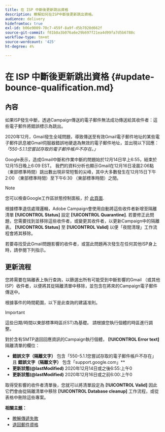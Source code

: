 ```yaml
---
title: 在 ISP 中斷後更新跳出資格
description: 瞭解如何在ISP中斷後更新跳出資格。
audience: delivery
hidefromtoc: true
exl-id: b06e9009-70c7-459f-8a9f-d5b7020d662f
source-git-commit: f81b8a3b076a6e29b697f21ea4d99fa7d5b6788c
workflow-type: tm+mt
source-wordcount: '425'
ht-degree: 4%

---
```


# 在 ISP 中斷後更新跳出資格 {#update-bounce-qualification.md}

## 內容

如果ISP發生中斷，透過Campaign傳送的電子郵件無法成功傳送給其收件者：這些電子郵件將錯誤標示為跳出。

2020年12月，Gmail發生全域問題，導致傳送至有效Gmail電子郵件地址的某些電子郵件訊息被Gmail伺服器錯誤地硬退為無效的電子郵件地址，並出現以下回應： *「550-5.1.1您嘗試存取的電子郵件帳戶不存在。」*

Google表示，造成Gmail中斷和作業中斷的問題始於12月14日早上6:55，結束於12月15日晚上6:09 EST。 我們的資料分析也顯示Gmail在12月16日凌晨2:06點（東部標準時間）跳出數出現非常短暫的尖峰，其中大多數發生在12月15日下午2:00 （東部標準時間）至下午6:30 （東部標準時間）之間。

>[!NOTE]
>
>您可以檢查Google工作區狀態控制面板，於 [此頁面](https://www.google.com/appsstatus#hl=en&amp;v=status).


根據標準退信處理邏輯，Adobe Campaign會使用自動將這些收件者新增至隔離清單 **[!UICONTROL Status]** 設定 **[!UICONTROL Quarantine]**. 若要修正此問題，您需要找到並移除這些收件者，或變更其收件者，以更新Campaign中的隔離表。 **[!UICONTROL Status]** 至 **[!UICONTROL Valid]** 以便「夜間清理」工作流程會將其移除。

若要尋找受此Gmail問題影響的收件者，或當此問題再次發生在任何其他ISP身上時，請參閱下列指示。

## 更新流程

您將需要在隔離表上執行查詢，以篩選出所有可能受到中斷影響的Gmail （或其他ISP）收件者，以便將其從隔離清單中移除，並包含在將來的Campaign電子郵件傳送中。

根據事件的時間範圍，以下是此查詢的建議准則。

>[!IMPORTANT]
>
>這些日期/時間以東部標準時區(EST)為基礎。 請根據您執行個體的時區進行調整。

對於含有SMTP退回回應資訊的Campaign執行個體， **[!UICONTROL Error text]** 隔離清單的欄位：

* **錯誤文字（隔離文字）** 包含「550-5.1.1您嘗試存取的電子郵件帳戶不存在」且 **錯誤文字（隔離文字）** 包含「support.google.com」**
* **更新狀態(@lastModified)** 2020年12月14日或之後6:55:上午0
* **更新狀態(@lastModified)** 2020年12月16日或之前6:00:上午0

取得受影響的收件者清單後，您就可以將清單設定為 **[!UICONTROL Valid]** 因此它們會由從隔離清單中移除 **[!UICONTROL Database cleanup]** 工作流程，或從表格中刪除這些專案。

**相關主題：**
* [瞭解傳遞失敗](../../sending/using/understanding-delivery-failures.md)
* [退回郵件資格](../../sending/using/understanding-delivery-failures.md#bounce-mail-qualification)
